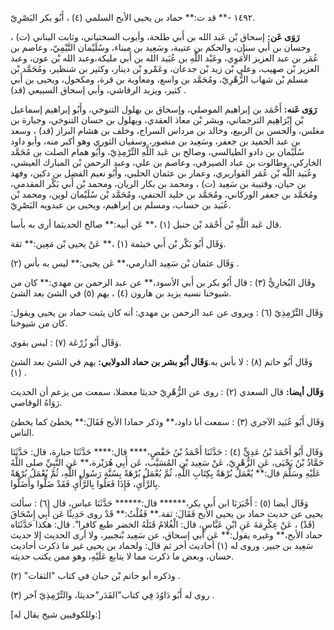 ١٤٩٢ -** قد ت:** حماد بن يحيى الأبح السلمي (٤) ، أَبُو بكر البَصْرِيّ.

**رَوَى عَن:** إسحاق بْن عَبد الله بن أَبي طلحة، وأيوب السختياني، وثابت البناني (ت) ، وحسان بن أَبي سنان، والحكم بن عتيبة، وسَعِيد بن ميناء، وسُلَيْمان التَّيْمِيّ، وعاصم بن عُمَر بن عبد العزيز الأُمَوِي، وعَبْد اللَّهِ بن عُبَيد الله بن أَبي مليكة،وعبد الله بْن عون، وعبد العزيز بْن صهيب، وعلي بْن زيد بْن جدعان، وعَمْرو بْن دينار، وكثير بن شنظير، ومُحَمَّد بْن مسلم بْن شهاب الزُّهْرِيّ، ومُحَمَّد بن واسع، ومعاوية بن قرة، ومكحول، ويحيى بن أَبي كثير، ويزيد الرقاشي، وأبي إسحاق السبيعي (قد) .

**رَوَى عَنه:** أَحْمَد بن إبراهيم الموصلي، وإسحاق بن بهلول التنوخي، وأَبُو إبراهيم إسماعيل بْن إِبْرَاهِيم الترجماني، وبشر بْن معاذ العقدي، وبهلول بن حسان التنوخي، وجبارة بن مغلس، والحسن بن الربيع، وخالد بن مرداس السراج، وخلف بن هشام البزاز (قد) ، وسعد بن عبد الحميد بن جعفر، وسَعِيد بن منصور، وسفيان الثوري وهو أكبر منه، وأبو داود سُلَيْمان بن دادو الطيالسي، وصالح بن عَبد اللَّهِ التِّرْمِذِيّ، وأَبُو همام الصلت بن مُحَمَّد الخاركي، وطالوت بن عباد الصيرفي، وعاصم بن علي، وعبد الرحمن بْن المبارك العيشي، وعُبَيد اللَّه بْن عُمَر القواريري، وعمار بن عثمان الحلبي، وأَبُو نعيم الفضل بن دكين، وفهد بن حيان، وقتيبة بن سَعِيد (ت) ، ومحمد بن بكار الريان، ومحمد بْن أَبي بَكْر المقدمي، ومُحَمَّد بن جعفر الوركاني، ومُحَمَّد بن خليد الحنفي، ومُحَمَّد بْن سُلَيْمان لوين، ومحمد بْن عُبَيد بن حساب، ومسلم بن إبراهيم، ويحيى بن عبدويه البَصْرِيّ.

قال عَبد اللَّهِ بْن أَحْمَد بْن حنبل (١) ،** عَن أبيه:** صالح الحديثما أرى به بأسا.

وَقَال أَبُو بَكْر بْن أَبي خيثمة (١) ،** عَنْ يحيى بْن مَعِين:** ثقة.

وَقَال عثمان بْن سَعِيد الدارمي،** عَن يحيى:** ليس به بأس (٢) .

وقَال البُخارِيُّ (٣) : قال أَبُو بكر بن أَبي الأسود،** عن عبد الرحمن بن مهدي:** كان من شيوخنا نسبه يزيد بن هارون (٤) ، يهم (٥) في الشئ بعد الشئ.

وَقَال التِّرْمِذِيّ (٦) : ويروى عن عبد الرحمن بن مهدي: أنه كان يثبت حماد بن يحيى ويقول: كان من شيوخنا.

وَقَال أَبُو زُرْعَة (٧) : ليس بقوي.

وَقَال أَبُو حاتم (٨) : لا بأس به.**وَقَال أَبُو بشر بن حماد الدولابي:** يهم في الشئ بعد الشئ (١) .

**وَقَال أيضا:** قال السعدي (٢) : روى عن الزُّهْرِيّ حديثا معضلا، سمعت من يزعم أن الحديث رَوَاهُ الوقاصي.

وَقَال أَبُو عُبَيد الآجري (٣) : سمعت أبا داود،** وذكر حمادا الأبح فَقَالَ:** يخطئ كما يخطئ الناس.

وَقَال أَبُو أَحْمَدَ بْنُ عَدِيٍّ (٤) : حَدَّثَنَا أَحْمَدُ بْنُ حَفْصٍ،**** قال:**** حَدَّثَنَا جبارة، قال: حَدَّثَنَا حَمَّادُ بْنُ يَحْيَى، عَنِ الزُّهْرِيّ، عَنْ سَعِيد بْن المُسَيَّب، عَن أَبِي هُرَيْرة،** عَنِ النَّبِيِّ صلى اللَّهُ عَلَيْهِ وسَلَّمَ قال:** يُعْمَلُ بُرْهَةً بِكِتَابِ اللَّهِ، ثُمَّ يُعْمَلُ بُرْهَةً بِسُنَّةِ رَسُولِ اللَّهِ، ثُمَّ يُعْمَلُ بُرْهَةً بِالرَّأْيِ، فَإِذَا فَعَلُوا بِالرَّأْيِ فَقَدْ ضَلُّوا وأَضَلُّوا.

وَقَال أيضا (٥) : أَخْبَرَنَا ابن أَبي بكر،****** قال:****** حَدَّثَنَا عباس، قال (٦) : سألت يحيى عن حديث حماد بن يحيى الأبح فَقَالَ: ثقة.** فَقُلْتُ:** قَدْ روى حَدِيثًا عَن أَبِي إِسْحَاقَ (قَدْ) ، عَنْ عِكْرِمَةَ عَنِ ابْنِ عَبَّاسٍ، قال: الْغُلامُ قَتَلَهُ الخضر طبع كافرا". قال: هكذا حَدَّثَنَاه حماد الأبح،** وغيره يقول:** عَن أبي إسحاق، عن سَعِيد بْنجبير، ولا أرى الحديث إلا حديث سَعِيد بن جبير. وروى له (١) أحاديث أخر ثم قال: ولحماد بن يحيى غير ما ذكرت أحاديث حسان، وبعض ما ذكرت مما لا يتابع عَلَيْهِ، وهو ممن يكتب حديثه.

وذكره أبو حاتم بْن حبان في كتاب "الثقات" (٢) .

روى له أَبُو دَاوُدَ فِي كتاب"القَدَر"حديثا، والتِّرْمِذِيّ آخر (٣) .

[وللكوفيين شيخ يقال له:]